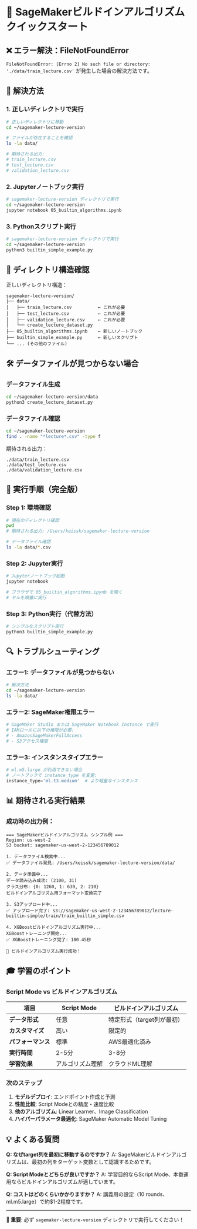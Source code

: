 # 🚀 SageMakerビルドインアルゴリズム クイックスタート

## ❌ エラー解決：FileNotFoundError

`FileNotFoundError: [Errno 2] No such file or directory: './data/train_lecture.csv'` が発生した場合の解決方法です。

## 🔧 解決方法

### 1. 正しいディレクトリで実行

```bash
# 正しいディレクトリに移動
cd ~/sagemaker-lecture-version

# ファイルが存在することを確認
ls -la data/

# 期待される出力:
# train_lecture.csv
# test_lecture.csv
# validation_lecture.csv
```

### 2. Jupyterノートブック実行

```bash
# sagemaker-lecture-version ディレクトリで実行
cd ~/sagemaker-lecture-version
jupyter notebook 05_builtin_algorithms.ipynb
```

### 3. Pythonスクリプト実行

```bash
# sagemaker-lecture-version ディレクトリで実行
cd ~/sagemaker-lecture-version
python3 builtin_simple_example.py
```

## 📁 ディレクトリ構造確認

正しいディレクトリ構造：

```
sagemaker-lecture-version/
├── data/
│   ├── train_lecture.csv          ← これが必要
│   ├── test_lecture.csv           ← これが必要
│   ├── validation_lecture.csv     ← これが必要
│   └── create_lecture_dataset.py
├── 05_builtin_algorithms.ipynb    ← 新しいノートブック
├── builtin_simple_example.py      ← 新しいスクリプト
└── ... (その他のファイル)
```

## 🛠️ データファイルが見つからない場合

### データファイル生成

```bash
cd ~/sagemaker-lecture-version/data
python3 create_lecture_dataset.py
```

### データファイル確認

```bash
cd ~/sagemaker-lecture-version
find . -name "*lecture*.csv" -type f
```

期待される出力：
```
./data/train_lecture.csv
./data/test_lecture.csv
./data/validation_lecture.csv
```

## 🎯 実行手順（完全版）

### Step 1: 環境確認
```bash
# 現在のディレクトリ確認
pwd
# 期待される出力: /Users/keissk/sagemaker-lecture-version

# データファイル確認
ls -la data/*.csv
```

### Step 2: Jupyter実行
```bash
# Jupyterノートブック起動
jupyter notebook

# ブラウザで 05_builtin_algorithms.ipynb を開く
# セルを順番に実行
```

### Step 3: Python実行（代替方法）
```bash
# シンプルなスクリプト実行
python3 builtin_simple_example.py
```

## 🔍 トラブルシューティング

### エラー1: データファイルが見つからない
```bash
# 解決方法
cd ~/sagemaker-lecture-version
ls -la data/
```

### エラー2: SageMaker権限エラー
```python
# SageMaker Studio または SageMaker Notebook Instance で実行
# IAMロールに以下の権限が必要:
# - AmazonSageMakerFullAccess
# - S3アクセス権限
```

### エラー3: インスタンスタイプエラー
```python
# ml.m5.large が利用できない場合
# ノートブックで instance_type を変更:
instance_type='ml.t3.medium'  # より軽量なインスタンス
```

## 📊 期待される実行結果

### 成功時の出力例：
```
=== SageMakerビルドインアルゴリズム シンプル例 ===
Region: us-west-2
S3 bucket: sagemaker-us-west-2-123456789012

1. データファイル検索中...
✅ データファイル発見: /Users/keissk/sagemaker-lecture-version/data/

2. データ準備中...
データ読み込み成功: (2100, 31)
クラス分布: {0: 1260, 1: 630, 2: 210}
ビルドインアルゴリズム用フォーマット変換完了

3. S3アップロード中...
✅ アップロード完了: s3://sagemaker-us-west-2-123456789012/lecture-builtin-simple/train/train_builtin_simple.csv

4. XGBoostビルドインアルゴリズム実行中...
XGBoostトレーニング開始...
✅ XGBoostトレーニング完了: 180.45秒

🎉 ビルドインアルゴリズム実行成功！
```

## 🎓 学習のポイント

### Script Mode vs ビルドインアルゴリズム

| 項目 | Script Mode | ビルドインアルゴリズム |
|------|-------------|----------------------|
| **データ形式** | 任意 | 特定形式（target列が最初） |
| **カスタマイズ** | 高い | 限定的 |
| **パフォーマンス** | 標準 | AWS最適化済み |
| **実行時間** | 2-5分 | 3-8分 |
| **学習効果** | アルゴリズム理解 | クラウドML理解 |

### 次のステップ

1. **モデルデプロイ**: エンドポイント作成と予測
2. **性能比較**: Script Modeとの精度・速度比較
3. **他のアルゴリズム**: Linear Learner、Image Classification
4. **ハイパーパラメータ最適化**: SageMaker Automatic Model Tuning

## 💡 よくある質問

**Q: なぜtarget列を最初に移動するのですか？**
A: SageMakerビルドインアルゴリズムは、最初の列をターゲット変数として認識するためです。

**Q: Script Modeとどちらが良いですか？**
A: 学習目的ならScript Mode、本番運用ならビルドインアルゴリズムが適しています。

**Q: コストはどのくらいかかりますか？**
A: 講義用の設定（10 rounds、ml.m5.large）で約$1-2程度です。

---

**🎯 重要**: 必ず `sagemaker-lecture-version` ディレクトリで実行してください！
